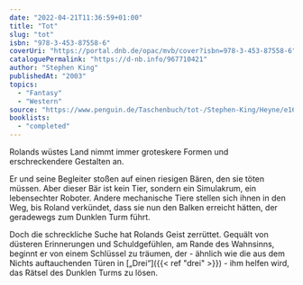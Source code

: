 ```yaml
---
date: "2022-04-21T11:36:59+01:00"
title: "Tot"
slug: "tot"
isbn: "978-3-453-87558-6"
coverUri: "https://portal.dnb.de/opac/mvb/cover?isbn=978-3-453-87558-6"
cataloguePermalink: "https://d-nb.info/967710421"
author: "Stephen King"
publishedAt: "2003"
topics:
  - "Fantasy"
  - "Western"
source: "https://www.penguin.de/Taschenbuch/tot-/Stephen-King/Heyne/e168761.rhd"
booklists:
  - "completed"
---
```

Rolands wüstes Land nimmt immer groteskere Formen und erschreckendere Gestalten 
an.

Er und seine Begleiter stoßen auf einen riesigen Bären, den sie töten müssen. 
Aber dieser Bär ist kein Tier, sondern ein Simulakrum, ein lebensechter Roboter.
Andere mechanische Tiere stellen sich ihnen in den Weg, bis Roland verkündet, 
dass sie nun den Balken erreicht hätten, der geradewegs zum Dunklen Turm führt.

Doch die schreckliche Suche hat Rolands Geist zerrüttet. Gequält von düsteren 
Erinnerungen und Schuldgefühlen, am Rande des Wahnsinns, beginnt er von einem 
Schlüssel zu träumen, der - ähnlich wie die aus dem Nichts auftauchenden Türen 
in [„Drei“]({{< ref "drei" >}}) - ihm helfen wird, das Rätsel des 
Dunklen Turms zu lösen.